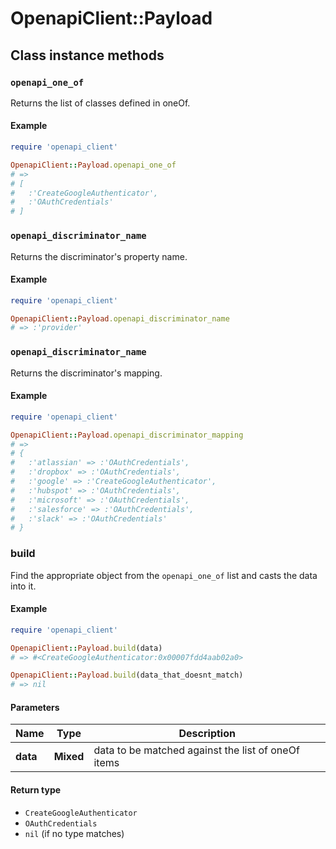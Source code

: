 # OpenapiClient::Payload

## Class instance methods

### `openapi_one_of`

Returns the list of classes defined in oneOf.

#### Example

```ruby
require 'openapi_client'

OpenapiClient::Payload.openapi_one_of
# =>
# [
#   :'CreateGoogleAuthenticator',
#   :'OAuthCredentials'
# ]
```

### `openapi_discriminator_name`

Returns the discriminator's property name.

#### Example

```ruby
require 'openapi_client'

OpenapiClient::Payload.openapi_discriminator_name
# => :'provider'
```

### `openapi_discriminator_name`

Returns the discriminator's mapping.

#### Example

```ruby
require 'openapi_client'

OpenapiClient::Payload.openapi_discriminator_mapping
# =>
# {
#   :'atlassian' => :'OAuthCredentials',
#   :'dropbox' => :'OAuthCredentials',
#   :'google' => :'CreateGoogleAuthenticator',
#   :'hubspot' => :'OAuthCredentials',
#   :'microsoft' => :'OAuthCredentials',
#   :'salesforce' => :'OAuthCredentials',
#   :'slack' => :'OAuthCredentials'
# }
```

### build

Find the appropriate object from the `openapi_one_of` list and casts the data into it.

#### Example

```ruby
require 'openapi_client'

OpenapiClient::Payload.build(data)
# => #<CreateGoogleAuthenticator:0x00007fdd4aab02a0>

OpenapiClient::Payload.build(data_that_doesnt_match)
# => nil
```

#### Parameters

| Name | Type | Description |
| ---- | ---- | ----------- |
| **data** | **Mixed** | data to be matched against the list of oneOf items |

#### Return type

- `CreateGoogleAuthenticator`
- `OAuthCredentials`
- `nil` (if no type matches)

